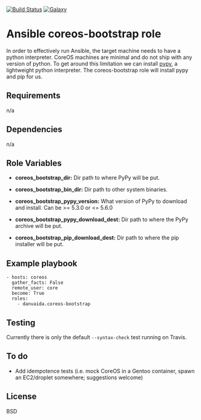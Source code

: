 [![Build Status](https://travis-ci.org/danvaida/ansible-roles-coreos-bootstrap.svg?branch=master)](https://travis-ci.org/danvaida/ansible-roles-coreos-bootstrap)
[![Galaxy](http://img.shields.io/badge/galaxy-danvaida.coreos-bootstrap-blue.svg?style=flat-square)](https://galaxy.ansible.com/danvaida/coreos-bootstrap/)

# Ansible coreos-bootstrap role

In order to effectively run Ansible, the target machine needs to have a python interpreter. CoreOS machines are minimal and do not ship with any version of python. To get around this limitation we can install [pypy](http://pypy.org/), a lightweight python interpreter. The coreos-bootstrap role will install pypy and pip for us.

## Requirements

n/a

## Dependencies

n/a

## Role Variables

* __coreos_bootstrap_dir:__
  Dir path to where PyPy will be put.

* __coreos_bootstrap_bin_dir:__
  Dir path to other system binaries.

* __coreos_bootstrap_pypy_version:__
  What version of PyPy to download and install. Can be >= 5.3.0 or <= 5.6.0

* __coreos_bootstrap_pypy_download_dest:__
  Dir path to where the PyPy archive will be put.

* __coreos_bootstrap_pip_download_dest:__
  Dir path to where the pip installer will be put.

## Example playbook

    - hosts: coreos
      gather_facts: False
      remote_user: core
      become: True
      roles:
        - danvaida.coreos-bootstrap

## Testing

Currently there is only the default `--syntax-check` test running on Travis.

## To do

* Add idempotence tests (i.e. mock CoreOS in a Gentoo container, spawn an EC2/droplet somewhere; suggestions welcome)

## License

BSD
